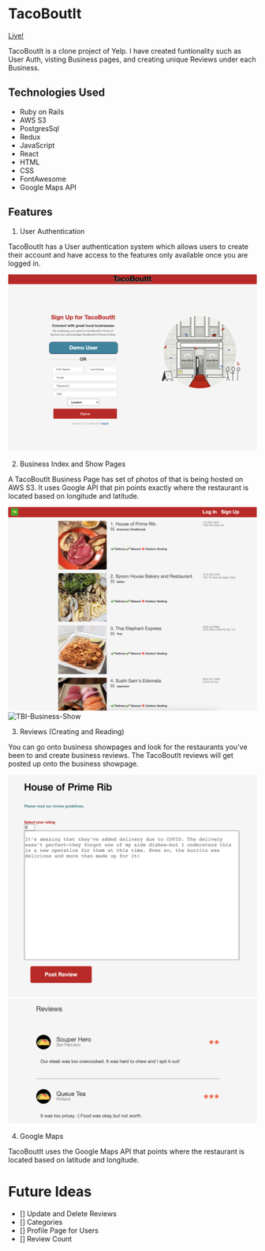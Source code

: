 # TacoBoutIt

[Live!](http://tacobout-it.herokuapp.com/#/)

TacoBoutIt is a clone project of Yelp. I have created funtionality such as User Auth, visting Business pages, and creating unique Reviews under each Business.

## Technologies Used

- Ruby on Rails
- AWS S3
- PostgresSql
- Redux
- JavaScript
- React
- HTML
- CSS
- FontAwesome
- Google Maps API

## Features

1. User Authentication

TacoBoutIt has a User authentication system which allows users to create their account and have access to the features only available once you are logged in.

![TBI-Signup-Page](app/images/TBI-Signup-Page.png)

2. Business Index and Show Pages

A TacoBoutIt Business Page has set of photos of that is being hosted on AWS S3. It uses Google API that pin points exactly where the restaurant is located based on longitude and latitude.

![TBI-Business-Index](app/images/TBI-Business-Index.png)
![TBI-Business-Show](app/images/TBI-Business-Show.png)

3. Reviews (Creating and Reading)

You can go onto business showpages and look for the restaurants you've been to and create business reviews. The TacoBoutIt reviews will get posted up onto the business showpage.

![TBI-Reviews-New](app/images/TBI-Reviews-New.png)
![TBI-Reviews-Show](app/images/TBI-Reviews-Show.png)

4. Google Maps

TacoBoutIt uses the Google Maps API that points where the restaurant is located based on latitude and longitude.

# Future Ideas

- [] Update and Delete Reviews
- [] Categories
- [] Profile Page for Users
- [] Review Count
